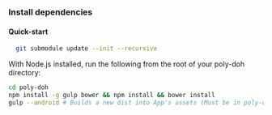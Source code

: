 ### Install dependencies

#### Quick-start 

```sh
  git submodule update --init --recursive
```

With Node.js installed, run the following from the root of your poly-doh directory:

```sh
cd poly-doh
npm install -g gulp bower && npm install && bower install
gulp --android # Builds a new dist into App's assets (Must be in poly-doh directory)
```

